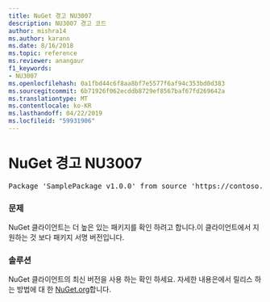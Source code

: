 ```yaml
---
title: NuGet 경고 NU3007
description: NU3007 경고 코드
author: mishra14
ms.author: karann
ms.date: 8/16/2018
ms.topic: reference
ms.reviewer: anangaur
f1_keywords:
- NU3007
ms.openlocfilehash: 0a1fbd44c6f8aa8bf7e5577f6af94c353bd0d383
ms.sourcegitcommit: 6b71926f062ecddb8729ef8567baf67fd269642a
ms.translationtype: MT
ms.contentlocale: ko-KR
ms.lasthandoff: 04/22/2019
ms.locfileid: "59931906"
---
```

# <a name="nuget-warning-nu3007"></a>NuGet 경고 NU3007

<pre>Package 'SamplePackage v1.0.0' from source 'https://contoso.com/index.json': The package signature format version is not supported. Updating your client may solve this problem.</pre>

### <a name="issue"></a>문제

NuGet 클라이언트는 더 높은 있는 패키지를 확인 하려고 합니다.이 클라이언트에서 지 원하는 것 보다 패키지 서명 버전입니다.


### <a name="solution"></a>솔루션

NuGet 클라이언트의 최신 버전을 사용 하는 확인 하세요. 자세한 내용은에서 릴리스 하는 방법에 대 한 [NuGet.org](https://www.nuget.org/downloads)합니다.


